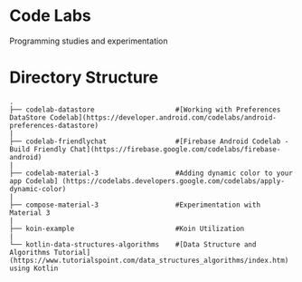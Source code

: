 # Code Labs

Programming studies and experimentation

# Directory Structure

    .
    ├── codelab-datastore                    #[Working with Preferences DataStore Codelab](https://developer.android.com/codelabs/android-preferences-datastore) 
    |
    ├── codelab-friendlychat                 #[Firebase Android Codelab - Build Friendly Chat](https://firebase.google.com/codelabs/firebase-android)
    |
    ├── codelab-material-3                   #Adding dynamic color to your app Codelab] (https://codelabs.developers.google.com/codelabs/apply-dynamic-color)
    |
    ├── compose-material-3                   #Experimentation with Material 3
    |
    ├── koin-example                         #Koin Utilization
    |
    └── kotlin-data-structures-algorithms    #[Data Structure and Algorithms Tutorial] (https://www.tutorialspoint.com/data_structures_algorithms/index.htm) using Kotlin

